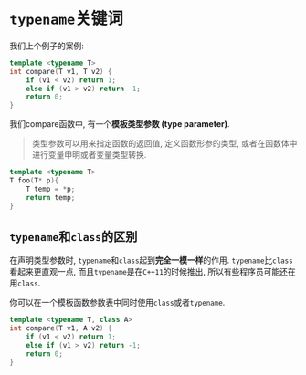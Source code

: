 # `typename`关键词

我们上个例子的案例:

```cpp
template <typename T>  
int compare(T v1, T v2) {
    if (v1 < v2) return 1;
    else if (v1 > v2) return -1;
    return 0;
}
```

我们compare函数中, 有一个**模板类型参数 (type parameter)**. 

>  类型参数可以用来指定函数的返回值, 定义函数形参的类型, 或者在函数体中进行变量申明或者变量类型转换.

```cpp
template <typename T>
T foo(T* p){
    T temp = *p;
    return temp;
}
```

## `typename`和`class`的区别

在声明类型参数时, `typename`和`class`起到**完全一模一样**的作用. `typename`比`class`看起来更直观一点, 而且`typename`是在`C++11`的时候推出, 所以有些程序员可能还在用`class`.

你可以在一个模板函数参数表中同时使用`class`或者`typename`.

```cpp
template <typename T, class A>
int compare(T v1, A v2) {
    if (v1 < v2) return 1;
    else if (v1 > v2) return -1;
    return 0;
}
```

